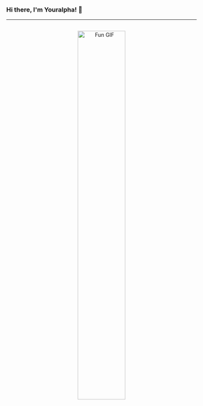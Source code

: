### Hi there, I'm Youralpha! 👋

---

<div align="center">
  <img src="https://media.giphy.com/media/pa0dwxL1PinsDeIaQB/giphy.gif?cid=ecf05e47w5x4x4qqhkggpzn2oy4e7piz1fw1l6hfgiy9ieh1&ep=v1_gifs_search&rid=giphy.gif&ct=g" alt="Fun GIF" width="50%" style="margin-top: 15px; border-radius: 10px;" />
</div>

